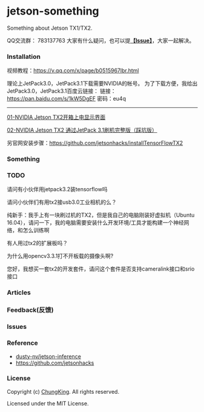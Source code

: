 # jetson-something
Something about Jetson TX1/TX2.

QQ交流群： 783137763
大家有什么疑问，也可以提[**【Issue】**](https://github.com/HuangCongQing/jetson-something/issues)，大家一起解决。
### Installation

视频教程：https://v.qq.com/x/page/b0515967lbr.html

理论上JetPack3.0，JetPack3.1下载需要NVIDIA的帐号。
为了下载方便，我给出JetPack3.0，JetPack3.1百度云链接：
链接：https://pan.baidu.com/s/1kW5DgEF 密码：eu4q

----

[01-NVIDIA Jetson TX2开箱上电显示界面](https://www.jianshu.com/p/bd84600c886a)

[02-NVIDIA Jetson TX2 通过JetPack 3.1刷机完整版（踩坑版）](https://www.jianshu.com/p/bb4587014349)


另官网安装步骤：https://github.com/jetsonhacks/installTensorFlowTX2

### Something



### TODO
请问有小伙伴用jetpack3.2装tensorflow吗

请问小伙伴们有用tx2接usb3.0工业相机的么？

纯新手：我手上有一块刷过机的TX2，但是我自己的电脑刚装好虚拟机（Ubuntu 16.04），请问一下，我的电脑需要安装什么开发环境/工具才能构建一个神经网络，和怎么训练啊

有人用过tx2的扩展板吗？

为什么用opencv3.3.1打不开板载的摄像头啊?

您好，我想买一套tx2的开发套件，请问这个套件是否支持cameralink接口和srio接口

### Articles





### Feedback(反馈)



### Issues

### Reference

* [dusty-nv/jetson-inference](https://github.com/dusty-nv/jetson-inference)
* https://github.com/jetsonhacks

### License

Copyright (c) [ChungKing](https://github.com/HuangCongQing). All rights reserved.

Licensed under the MIT License.

